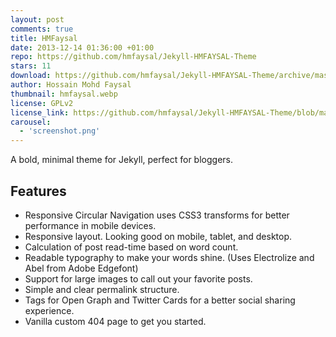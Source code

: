 ```yaml
---
layout: post
comments: true
title: HMFaysal
date: 2013-12-14 01:36:00 +01:00
repo: https://github.com/hmfaysal/Jekyll-HMFAYSAL-Theme
stars: 11
download: https://github.com/hmfaysal/Jekyll-HMFAYSAL-Theme/archive/master.zip
author: Hossain Mohd Faysal
thumbnail: hmfaysal.webp
license: GPLv2
license_link: https://github.com/hmfaysal/Jekyll-HMFAYSAL-Theme/blob/master/LICENSE
carousel:
  - 'screenshot.png'
---
```


A bold, minimal theme for Jekyll, perfect for bloggers.

## Features

* Responsive Circular Navigation uses CSS3 transforms for better performance in mobile devices.
* Responsive layout. Looking good on mobile, tablet, and desktop.
* Calculation of post read-time based on word count.
* Readable typography to make your words shine. (Uses Electrolize and Abel from Adobe Edgefont)
* Support for large images to call out your favorite posts.
* Simple and clear permalink structure.
* Tags for Open Graph and Twitter Cards for a better social sharing experience.
* Vanilla custom 404 page to get you started.
